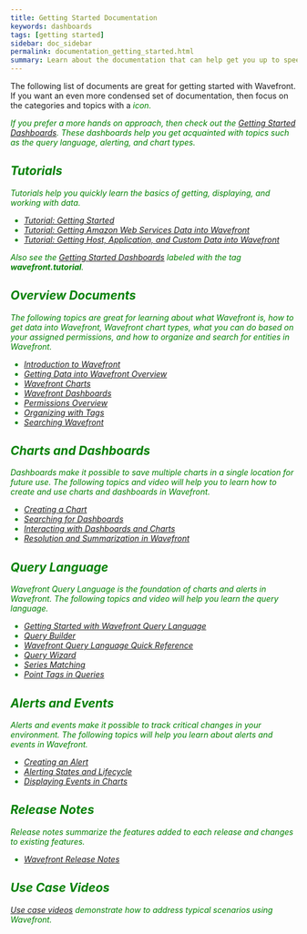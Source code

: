 ```yaml
---
title: Getting Started Documentation
keywords: dashboards
tags: [getting started]
sidebar: doc_sidebar
permalink: documentation_getting_started.html
summary: Learn about the documentation that can help get you up to speed on Wavefront.
---
```

The following list of documents are great for getting started with Wavefront. If you want an even more condensed set of documentation, then focus on the categories and topics with a <i class="fa-check-circle fa" style="color: green;"/> icon.

If you prefer a more hands on approach, then check out the [Getting Started Dashboards](dashboards_getting_started.html). These dashboards help you get acquainted with topics such as the query language, alerting, and chart types.

## Tutorials <i class="fa-check-circle fa" style="color: green;"/>

Tutorials help you quickly learn the basics of getting, displaying, and working with data.

- [Tutorial: Getting Started](tutorial_getting_started.html) 
- [Tutorial: Getting Amazon Web Services Data into Wavefront](tutorial_aws_data_ingestion.html)
- [Tutorial: Getting Host, Application, and Custom Data into Wavefront](tutorial_proxy_data_ingestion.html)

Also see the [Getting Started Dashboards](dashboards_getting_started.html) labeled with the tag **wavefront.tutorial**.


## Overview Documents <i class="fa-check-circle fa" style="color: green;"/>

The following topics are great for learning about what Wavefront is, how to get data into Wavefront, Wavefront chart types, what you can do based on your assigned permissions, and how to organize and search for entities in Wavefront.

- [Introduction to Wavefront](wavefront_introduction.html) 
- [Getting Data into Wavefront Overview](wavefront_data_ingestion.html)
- [Wavefront Charts](charts.html)
- [Wavefront Dashboards](dashboards.html)
- [Permissions Overview](permissions_overview.html)
- [Organizing with Tags](tags_overview.html)
- [Searching Wavefront](wavefront_searching.html)

 
## Charts and Dashboards

Dashboards make it possible to save multiple charts in a single location for future use. The following topics and video will help you to learn how to create and use charts and dashboards in Wavefront.

- [Creating a Chart](charts_creating.html) <i class="fa-check-circle fa" style="color: green;"/>
- [Searching for Dashboards](dashboards_searching.html) <i class="fa-check-circle fa" style="color: green;"/>
- [Interacting with Dashboards and Charts](dashboards_interacting.html) <i class="fa-check-circle fa" style="color: green;"/>
- [Resolution and Summarization in Wavefront](https://wavefront-1.wistia.com/medias/r8frqgquvb)
 
## Query Language

Wavefront Query Language is the foundation of charts and alerts in Wavefront. The following topics and video will help you learn the query language.

- [Getting Started with Wavefront Query Language](query_language_getting_started.html) <i class="fa-check-circle fa" style="color: green;"/>
- [Query Builder](query_language_query_builder.html) <i class="fa-check-circle fa" style="color: green;"/>
- [Wavefront Query Language Quick Reference](query_language_reference.html)
- [Query Wizard](query_language_query_wizard.html)
- [Series Matching](query_language_series_matching.html)
- [Point Tags in Queries](query_language_point_tags.html)
 
## Alerts and Events

Alerts and events make it possible to track critical changes in your environment. The following topics will help you learn about alerts and events in Wavefront.

- [Creating an Alert](alerts_creating.html) <i class="fa-check-circle fa" style="color: green;"/>
- [Alerting States and Lifecycle](alerts_states_lifecycle.html) <i class="fa-check-circle fa" style="color: green;"/>
- [Displaying Events in Charts](charts_events_displaying.html)
 
## Release Notes
Release notes summarize the features added to each release and changes to existing features.

- [Wavefront Release Notes](wavefront_release_notes.html)
 
## Use Case Videos

[Use case videos](wavefront_use_cases.html) demonstrate how to address typical scenarios using Wavefront.



